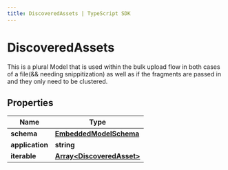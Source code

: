 ```yaml
---
title: DiscoveredAssets | TypeScript SDK
---
```



# DiscoveredAssets

This is a plural Model that is used within the bulk upload flow in both cases of a file(&& needing snippitization) as well as if the fragments are passed in and they only need to be clustered.

## Properties

Name | Type
------------ | -------------
**schema** | [**EmbeddedModelSchema**](EmbeddedModelSchema)
**application** | **string**
**iterable** | [**Array&lt;DiscoveredAsset&gt;**](DiscoveredAsset)


